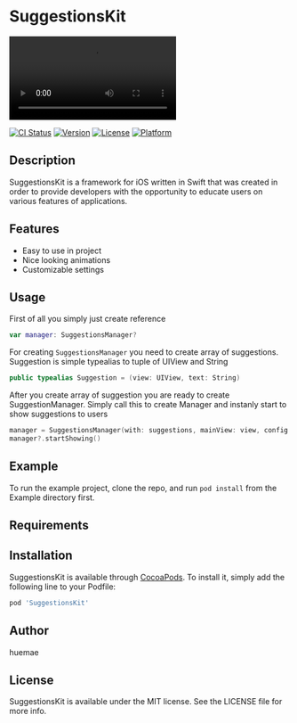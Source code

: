 # SuggestionsKit

![SuggestionsKit](https://i.imgur.com/3aFyHz9.mp4)

[![CI Status](https://img.shields.io/travis/huemae/SuggestionsKit.svg?style=flat)](https://travis-ci.org/huemae/SuggestionsKit)
[![Version](https://img.shields.io/cocoapods/v/SuggestionsKit.svg?style=flat)](https://cocoapods.org/pods/SuggestionsKit)
[![License](https://img.shields.io/cocoapods/l/SuggestionsKit.svg?style=flat)](https://cocoapods.org/pods/SuggestionsKit)
[![Platform](https://img.shields.io/cocoapods/p/SuggestionsKit.svg?style=flat)](https://cocoapods.org/pods/SuggestionsKit)

## Description

SuggestionsKit is a framework for iOS written in Swift that was created in order to provide developers with the opportunity to educate users on various features of applications.

## Features

* Easy to use in project
* Nice looking animations
* Customizable settings

## Usage

First of all you simply just create reference
```swift
var manager: SuggestionsManager?
```
For creating ```SuggestionsManager``` you need to create array of suggestions.
Suggestion is simple typealias to tuple of UIView and String
```swift
public typealias Suggestion = (view: UIView, text: String)
```
After you create array of suggestion you are ready to create SuggestionManager. Simply call this to create Manager and instanly start to show suggestions to users
```swift
manager = SuggestionsManager(with: suggestions, mainView: view, config: nil)
manager?.startShowing()
```
## Example

To run the example project, clone the repo, and run `pod install` from the Example directory first.

## Requirements

## Installation

SuggestionsKit is available through [CocoaPods](https://cocoapods.org). To install
it, simply add the following line to your Podfile:

```ruby
pod 'SuggestionsKit'
```

## Author

huemae

## License

SuggestionsKit is available under the MIT license. See the LICENSE file for more info.
